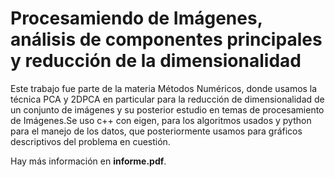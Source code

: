 # Procesamiendo de Imágenes, análisis de componentes principales y reducción de la dimensionalidad

Este trabajo fue parte de la materia Métodos Numéricos, donde usamos la técnica PCA y 2DPCA en particular para la reducción de dimensionalidad de un conjunto de imágenes y su posterior estudio en temas de procesamiento de Imágenes.Se uso c++ con eigen, para los algoritmos usados y python para el manejo de los datos, que posteriormente usamos para gráficos descriptivos del problema en cuestión.

Hay más información en **informe.pdf**.
